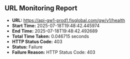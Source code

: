 ## URL Monitoring Report

- **URL:** https://api-gw1-prod1.fisglobal.com/gw/v1/health
- **Start Time:** 2025-07-18T19:48:42.445974
- **End Time:** 2025-07-18T19:48:42.492689
- **Total Time Taken:** 0.046715 seconds
- **HTTP Status Code:** 403
- **Status:** Failure
- **Failure Reason:** HTTP Status Code: 403
